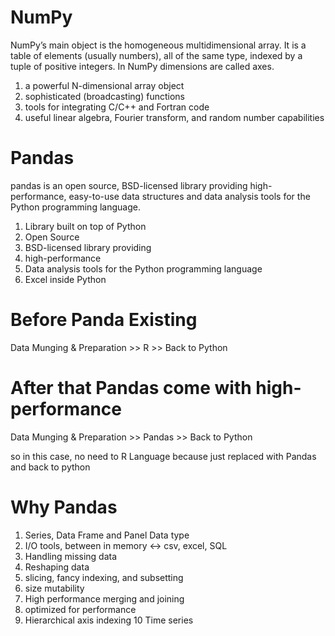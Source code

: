# NumPy

NumPy’s main object is the homogeneous multidimensional array. It is a table of elements (usually numbers), all of the same type, indexed by a tuple of positive integers. In NumPy dimensions are called axes.

1. a powerful N-dimensional array object
2. sophisticated (broadcasting) functions
3. tools for integrating C/C++ and Fortran code
4. useful linear algebra, Fourier transform, and random number capabilities

# Pandas
pandas is an open source, BSD-licensed library providing high-performance, easy-to-use data structures and data analysis tools for the Python programming language.
1. Library built on top of Python 
2. Open Source 
3. BSD-licensed library providing 
4. high-performance 
5. Data analysis tools for the Python programming language 
6. Excel inside Python

# Before Panda Existing
Data Munging & Preparation >> R >> Back to Python

# After that Pandas come with high-performance 
Data Munging & Preparation >> Pandas >> Back to Python

so in this case, no need to R Language because just replaced with Pandas and back to python

# Why Pandas
1. Series, Data Frame and Panel Data type 
2. I/O tools, between in memory <-> csv, excel, SQL 
3. Handling missing data 
4. Reshaping data 
5. slicing, fancy indexing, and subsetting 
6. size mutability 
7. High performance merging and joining 
8. optimized for performance 
9. Hierarchical axis indexing 
10 Time series

